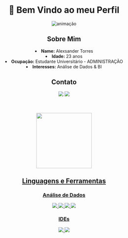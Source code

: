 <body>
  <div align="center">
    <h1> 👋 Bem Vindo ao meu Perfil</h1>
  

<div>

   ![animação](https://github.com/LeNinjaRed/pacman-contribution-graph-dark/blob/main/pacman-contribution-graph-dark.svg)
  
<div>
<h2 align="center"> Sobre Mim </h2>
  <div align="center">

  </div>
  <div align="center">
<li>
 <b>Name:</b> Alexsander Torres
</li>
<li>
<b>Idade:</b> 23 anos
</li>
<li>
<b>Ocupação:</b> Estudante Universitário - ADMINISTRAÇÃO
</li>
<li>
<b>Interesses:</b> Análise de Dados & BI
</li>
    <div align="center">
  <h2>Contato</h2>
  <a href = "mailto:alexsandertlima@gmail.com"><img src="https://img.shields.io/badge/Gmail-D14836?style=for-the-badge&logo=gmail&logoColor=white"></a>
  <a href="https://www.linkedin.com/in/alexsander-t-lima" target="_blank"><img src="https://img.shields.io/badge/LinkedIn-0077B5?style=for-the-badge&logo=linkedin&logoColor=white"></a>   
</div>
<br><br><br>
<div align="center">
<a href="https://github.com/LeNinjaRed">

 <img height="180em" src="https://github-readme-stats.vercel.app/api?username=LeNinjaRed&show_icons=true&theme=dark"/>
</div>
</div>

 <div align="center">
   <h2> Linguagens e Ferramentas</h2>
    <h3> Análise de Dados</h3>
   <img src="https://img.icons8.com/?size=45&id=J6KcaRLsTgpZ&format=png&color=000000" />
   <img src="https://img.icons8.com/?size=45&id=3sGOUDo9nJ4k&format=png&color=000000" />
   <img src="https://img.icons8.com/?size=45&id=Rc0Xn5AtE8kX&format=png&color=000000" />
  <img src="https://img.icons8.com/?size=45&id=117561&format=png&color=000000" /> 
 
   <br>
   <h3> IDEs</h3>
   <img src="https://img.shields.io/badge/Visual_Studio_Code-0078D4?style=for-the-badge&logo=visual%20studio%20code&logoColor=white" />
   <img src="https://img.shields.io/badge/Visual_Studio-5C2D91?style=for-the-badge&logo=visual%20studio&logoColor=white" />
</div>
  
</body>
